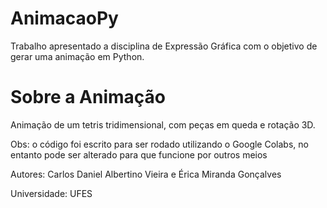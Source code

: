 # AnimacaoPy
Trabalho apresentado a disciplina de Expressão Gráfica com o objetivo de gerar uma animação em Python.

# Sobre a Animação
Animação de um tetris tridimensional, com peças em queda e rotação 3D.

Obs: o código foi escrito para ser rodado utilizando o Google Colabs, no entanto pode ser alterado para que funcione por outros meios

Autores: Carlos Daniel Albertino Vieira e Érica Miranda Gonçalves

Universidade: UFES 
